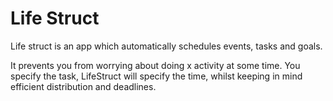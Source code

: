 # Life Struct

Life struct is an app which automatically schedules events, tasks and goals.

It prevents you from worrying about doing x activity at some time. You specify the task, LifeStruct will specify the time, whilst keeping in mind efficient distribution and deadlines.